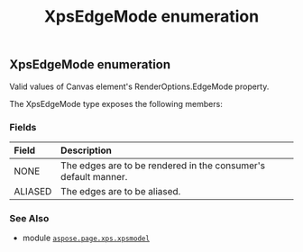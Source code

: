 ﻿---
title: XpsEdgeMode enumeration
second_title: Aspose.Page for Python via .NET API References
description: 
type: docs
weight: 410
url: /python-net/aspose.page.xps.xpsmodel/xpsedgemode/
is_root: false
---

## XpsEdgeMode enumeration

Valid values of Canvas element's RenderOptions.EdgeMode property.



The XpsEdgeMode type exposes the following members:

### Fields
| Field | Description |
| :- | :- |
| NONE | The edges are to be rendered in the consumer's default manner. |
| ALIASED | The edges are to be aliased. |



### See Also
* module [`aspose.page.xps.xpsmodel`](..)
